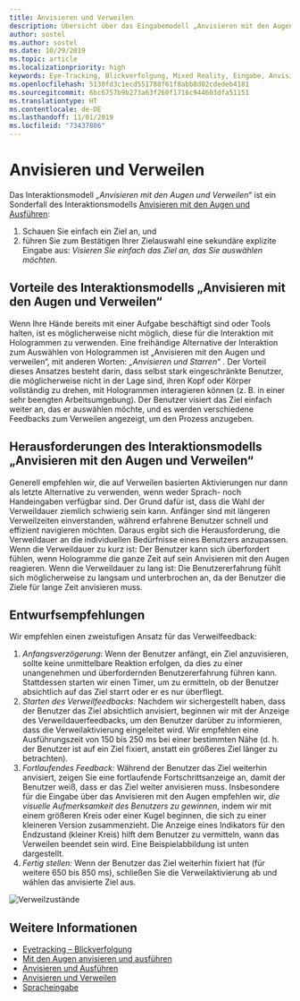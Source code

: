 ```yaml
---
title: Anvisieren und Verweilen
description: Übersicht über das Eingabemodell „Anvisieren mit den Augen und Verweilen“
author: sostel
ms.author: sostel
ms.date: 10/29/2019
ms.topic: article
ms.localizationpriority: high
keywords: Eye-Tracking, Blickverfolgung, Mixed Reality, Eingabe, Anvisieren mit den Augen, Zielen mit den Augen, HoloLens 2, Blickgestützte Auswahl, Verweilen
ms.openlocfilehash: 5130fd3c1ecd551788f61f8abb8d02cdedeb4181
ms.sourcegitcommit: 6bc6757b9b273a63f260f1716c944603dfa51151
ms.translationtype: HT
ms.contentlocale: de-DE
ms.lasthandoff: 11/01/2019
ms.locfileid: "73437806"
---
```

# <a name="eye-gaze-and-dwell"></a>Anvisieren und Verweilen

Das Interaktionsmodell _„Anvisieren mit den Augen und Verweilen“_ ist ein Sonderfall des Interaktionsmodells [Anvisieren mit den Augen und Ausführen](gaze-and-commit.md):
1. Schauen Sie einfach ein Ziel an, und 
2. führen Sie zum Bestätigen Ihrer Zielauswahl eine sekundäre explizite Eingabe aus: _Visieren Sie einfach das Ziel an, das Sie auswählen möchten_.

## <a name="advantages-of-the-eye-gaze-and-dwell-interaction-model"></a>Vorteile des Interaktionsmodells „Anvisieren mit den Augen und Verweilen“ 
Wenn Ihre Hände bereits mit einer Aufgabe beschäftigt sind oder Tools halten, ist es möglicherweise nicht möglich, diese für die Interaktion mit Hologrammen zu verwenden.
Eine freihändige Alternative der Interaktion zum Auswählen von Hologrammen ist „Anvisieren mit den Augen und verweilen“, mit anderen Worten: _„Anvisieren und Starren“_ . Der Vorteil dieses Ansatzes besteht darin, dass selbst stark eingeschränkte Benutzer, die möglicherweise nicht in der Lage sind, ihren Kopf oder Körper vollständig zu drehen, mit Hologrammen interagieren können (z. B. in einer sehr beengten Arbeitsumgebung).
Der Benutzer visiert das Ziel einfach weiter an, das er auswählen möchte, und es werden verschiedene Feedbacks zum Verweilen angezeigt, um den Prozess anzugeben.


## <a name="challenges-of-the-eye-gaze-and-dwell-interaction-model"></a>Herausforderungen des Interaktionsmodells „Anvisieren mit den Augen und Verweilen“
Generell empfehlen wir, die auf Verweilen basierten Aktivierungen nur dann als letzte Alternative zu verwenden, wenn weder Sprach- noch Handeingaben verfügbar sind. Der Grund dafür ist, dass die Wahl der Verweildauer ziemlich schwierig sein kann. Anfänger sind mit längeren Verweilzeiten einverstanden, während erfahrene Benutzer schnell und effizient navigieren möchten. Daraus ergibt sich die Herausforderung, die Verweildauer an die individuellen Bedürfnisse eines Benutzers anzupassen.
Wenn die Verweildauer zu kurz ist: Der Benutzer kann sich überfordert fühlen, wenn Hologramme die ganze Zeit auf sein Anvisieren mit den Augen reagieren. Wenn die Verweildauer zu lang ist: Die Benutzererfahrung fühlt sich möglicherweise zu langsam und unterbrochen an, da der Benutzer die Ziele für lange Zeit anvisieren muss.

## <a name="design-recommendations"></a>Entwurfsempfehlungen
Wir empfehlen einen zweistufigen Ansatz für das Verweilfeedback:
1. *Anfangsverzögerung*: Wenn der Benutzer anfängt, ein Ziel anzuvisieren, sollte keine unmittelbare Reaktion erfolgen, da dies zu einer unangenehmen und überfordernden Benutzererfahrung führen kann. Stattdessen starten wir einen Timer, um zu ermitteln, ob der Benutzer absichtlich auf das Ziel starrt oder er es nur überfliegt.
2. *Starten des Verweilfeedbacks:* Nachdem wir sichergestellt haben, dass der Benutzer das Ziel absichtlich anvisiert, beginnen wir mit der Anzeige des Verweildauerfeedbacks, um den Benutzer darüber zu informieren, dass die Verweilaktivierung eingeleitet wird. Wir empfehlen eine Ausführungszeit von 150 bis 250 ms bei einer bestimmten Nähe (d. h. der Benutzer ist auf ein Ziel fixiert, anstatt ein größeres Ziel länger zu betrachten).  
3. *Fortlaufendes Feedback:* Während der Benutzer das Ziel weiterhin anvisiert, zeigen Sie eine fortlaufende Fortschrittsanzeige an, damit der Benutzer weiß, dass er das Ziel weiter anvisieren muss. Insbesondere für die Eingabe über das Anvisieren mit den Augen empfehlen wir, _die visuelle Aufmerksamkeit des Benutzers zu gewinnen_, indem wir mit einem größeren Kreis oder einer Kugel beginnen, die sich zu einer kleineren Version zusammenzieht. Die Anzeige eines Indikators für den Endzustand (kleiner Kreis) hilft dem Benutzer zu vermitteln, wann das Verweilen beendet sein wird. Eine Beispielabbildung ist unten dargestellt. 
4. *Fertig stellen:* Wenn der Benutzer das Ziel weiterhin fixiert hat (für weitere 650 bis 850 ms), schließen Sie die Verweilaktivierung ab und wählen das anvisierte Ziel aus.

![Verweilzustände](images/eyes_dwellstate_recommendation.png)<br>

## <a name="see-also"></a>Weitere Informationen
* [Eyetracking – Blickverfolgung](eye-tracking.md)
* [Mit den Augen anvisieren und ausführen](gaze-and-commit-eyes.md)
* [Anvisieren und Ausführen](gaze-and-commit.md)
* [Anvisieren und Verweilen](gaze-and-dwell.md)
* [Spracheingabe](voice-design.md)
